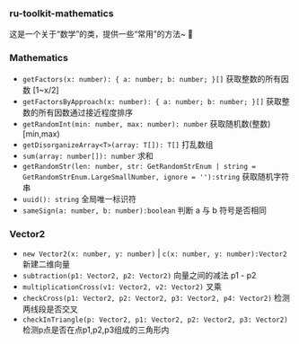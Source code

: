### ru-toolkit-mathematics

这是一个关于“数学”的类，提供一些“常用”的方法~ 💃

### Mathematics

- `getFactors(x: number): { a: number; b: number; }[]` 获取整数的所有因数 [1~x/2]
- `getFactorsByApproach(x: number): { a: number; b: number; }[]` 获取整数的所有因数通过接近程度排序
- `getRandomInt(min: number, max: number): number` 获取随机数(整数) [min,max)
- `getDisorganizeArray<T>(array: T[]): T[]` 打乱数组
- `sum(array: number[]): number` 求和
- `getRandomStr(len: number, str: GetRandomStrEnum | string = GetRandomStrEnum.LargeSmallNumber, ignore = ''):string` 获取随机字符串
- `uuid(): string` 全局唯一标识符
- `sameSign(a: number, b: number):boolean` 判断 a 与 b 符号是否相同

### Vector2

- `new Vector2(x: number, y: number)` | `c(x: number, y: number):Vector2` 新建二维向量
- `subtraction(p1: Vector2, p2: Vector2)` 向量之间的减法 p1 - p2
- `multiplicationCross(v1: Vector2, v2: Vector2)` 叉乘
- `checkCross(p1: Vector2, p2: Vector2, p3: Vector2, p4: Vector2)` 检测两线段是否交叉
- `checkInTriangle(p: Vector2, p1: Vector2, p2: Vector2, p3: Vector2)` 检测p点是否在点p1,p2,p3组成的三角形内
